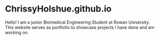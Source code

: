 # ChrissyHolshue.github.io
Hello! I am a junior Biomedical Engineering Student at Rowan University. This website serves as portfoilio to showcase projects I have done and am working on. 
